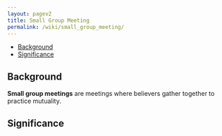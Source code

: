 ```yaml
---
layout: pagev2
title: Small Group Meeting
permalink: /wiki/small_group_meeting/
---
```

- [Background](#background)
- [Significance](#significance)

## Background

**Small group meetings** are meetings where believers gather together to practice mutuality. 

## Significance
